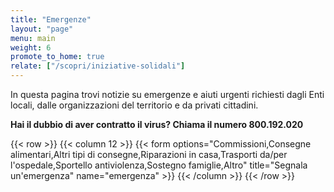 ```yaml
---
title: "Emergenze"
layout: "page"
menu: main
weight: 6
promote_to_home: true
relate: ["/scopri/iniziative-solidali"]
---
```


In questa pagina trovi notizie su emergenze e aiuti urgenti richiesti dagli Enti locali, dalle organizzazioni del territorio e da privati cittadini.

**Hai il dubbio di aver contratto il virus? Chiama il numero 800.192.020**

{{< row >}}
    {{< column 12 >}}
        {{< form options="Commissioni,Consegne alimentari,Altri tipi di consegne,Riparazioni in casa,Trasporti da/per l'ospedale,Sportello antiviolenza,Sostegno famiglie,Altro" title="Segnala un'emergenza" name="emergenza" >}}
    {{< /column >}}
{{< /row >}}
